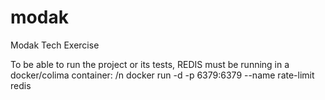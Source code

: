 # modak
Modak Tech Exercise

To be able to run the project or its tests, REDIS must be running in a docker/colima container: /n
docker run -d -p 6379:6379 --name rate-limit redis

